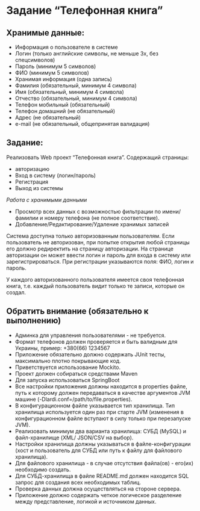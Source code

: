 # Задание “Телефонная книга”

## Хранимые данные:

+ Информация о пользователе в системе
+ Логин (только английские символы, не меньше 3х, без спецсимволов)
+ Пароль (минимум 5 символов)
+ ФИО (минимум 5 символов)
+ Хранимая информация (одна запись)
+ Фамилия (обязательный, минимум 4 символа)
+ Имя (обязательный, минимум 4 символа)
+ Отчество (обязательный, минимум 4 символа)
+ Телефон мобильный (обязательный)
+ Телефон домашний (не обязательный)
+ Адрес (не обязательный)
+ e-mail (не обязательный, общепринятая валидация)

## Задание:

Реализовать Web проект “Телефонная книга”. Содержащий страницы:
+ авторизацию
+ Вход в систему (логин/пароль)
+ Регистрация
+ Выход из системы

*Работа с хранимыми данными*

+ Просмотр всех данных с возможностью фильтрации по имени/фамилии и номеру телефона (не
полное соответствие).
+ Добавление/Редактирование/Удаление хранимых записей

Система доступна только авторизованным пользователям. Если пользователь не
авторизован, при попытке открытия любой страницы его должно редиректить на страницу
авторизации. На странице авторизации он может ввести логин и пароль для входа в систему
или зарегистрироваться. При регистрации указываются поля: ФИО, логин и пароль.

У каждого авторизованного пользователя имеется своя телефонная книга, т.е. каждый
пользователь видит только те записи, которые он создал.

## Обратить внимание (обязательно к выполнению)

+ Админка для управления пользователями - не требуется.
+ Формат телефонов должен проверяется и быть валидным для Украины, пример: +380(66) 1234567
+ Приложение обязательно должно содержать JUnit тесты, максимально плотно покрывающие код. 
+ Приветствуется использование Mockito.
+ Проект должен собираться средствами Maven
+ Для запуска использоваться SpringBoot
+ Все настройки приложения должны находится в properties файле, путь к которому должен
передаваться в качестве аргументов JVM машине (-Dlardi.conf=/path/to/file.properties).
+ В конфигурационном файле указывается тип хранилища. Тип хранилища используется один раз
при старте JVM (изменения в конфигурационном файле вступают в силу только при перезапуске
JVM). 
+ Реализовать минимум два варианта хранилища: СУБД (MySQL) и файл-хранилище (XML/
JSON/CSV на выбор). 
+ Настройки хранилища должны указываться в файле-конфигурации (хост и пользователь для СУБД или путь к файлу для файлового хранилища).
+ Для файлового хранилища - в случае отсутствия файла(ов) - его(их) необходимо создать. 
+ Для СУБД-хранилища в файле README.md должен находится SQL запрос для создания всех
необходимых таблиц.
+ Проверка данных должна осуществляться на стороне сервера.
+ Приложение должно содержать четкое логическое разделение между представление, логикой и
источником данных.